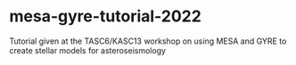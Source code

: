 # mesa-gyre-tutorial-2022
Tutorial given at the TASC6/KASC13 workshop on using MESA and GYRE to create stellar models for asteroseismology

